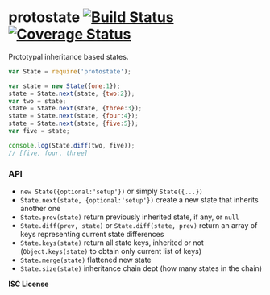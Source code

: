 # protostate [![Build Status](https://travis-ci.org/WebReflection/protostate.svg?branch=master)](https://travis-ci.org/WebReflection/protostate) [![Coverage Status](https://coveralls.io/repos/github/WebReflection/protostate/badge.svg?branch=master)](https://coveralls.io/github/WebReflection/protostate?branch=master)

Prototypal inheritance based states.

```js
var State = require('protostate');

var state = new State({one:1});
state = State.next(state, {two:2});
var two = state;
state = State.next(state, {three:3});
state = State.next(state, {four:4});
state = State.next(state, {five:5});
var five = state;

console.log(State.diff(two, five));
// [five, four, three]
```

### API

  * `new State({optional:'setup'})` or simply `State({...})`
  * `State.next(state, {optional:'setup'})` create a new state that inherits another one
  * `State.prev(state)` return previously inherited state, if any, or `null`
  * `State.diff(prev, state)` or `State.diff(state, prev)` return an array of keys representing current state differences
  * `State.keys(state)` return all state keys, inherited or not (`Object.keys(state)` to obtain only current list of keys)
  * `State.merge(state)` flattened new state
  * `State.size(state)` inheritance chain dept (how many states in the chain)

**ISC License**